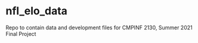 # nfl_elo_data
Repo to contain data and development files for CMPINF 2130, Summer 2021 Final Project
